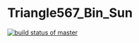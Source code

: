 # Triangle567_Bin_Sun
[![build status of master](https://travis-ci.org/bryansun96/Triangle567_Bin_Sun.svg?branch=master)](https://travis-ci.org/bryansun96/Triangle567_Bin_Sun)
